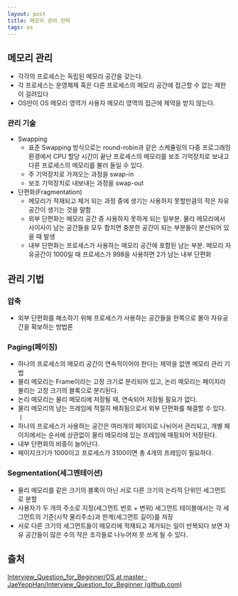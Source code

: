```yaml
---
layout: post
title: 메모리 관리 전략
tags: os
---
```


## 메모리 관리

- 각각의 프로세스는 독립된 메모리 공간을 갖는다.
- 각 프로세스는 운영체제 혹은 다른 프로세스의 메모리 공간에 접근할 수 없는 제한이 걸려있다
- OS만이 OS 메모리 영역가 사용자 메모리 영역의 접근에 제약을 받지 않는다.

### 관리 기술

- Swapping
  - 표준 Swapping 방식으로는 round-robin과 같은 스케쥴링의 다중 프로그래밍 환경에서 CPU 할당 시간이 끝난 프로세스의 메모리를 보조 기억장치로 보내고 다른 프로세스의 메모리를 불러 들일 수 있다.
  - 주 기억장치로 가져오는 과정을 swap-in
  - 보조 기억장치로 내보내는 과정을 swap-out
- 단편화(Fragmentation)
  - 메모리가 적재되고 제거 되는 과정 중에 생기는 사용하지 못할만큼의 작은 자유공간이 생기는 것을 말함
  - 외부 단편화는 메모리 공간 중 사용하지 못하게 되는 일부분. 물리 메모리에서 사이사이 남는 공간들을 모두 합치면 충분한 공간이 되는 부분들이 분산되어 있을 때 발생
  - 내부 단편화는 프로세스가 사용하는 메모리 공간에 포함된 남는 부분. 메모리 자유공간이 1000일 때 프로세스가 998을 사용하면 2가 남는 내부 단편화

## 관리 기법

### 압축

- 외부 단편화를 해소하기 위해 프로세스가 사용하는 공간들을 한쪽으로 몰아 자유공간을 확보하는 방법론

### Paging(페이징)

- 하나의 프로세스의 메모리 공간이 연속적이어야 한다는 제약을 없앤 메모리 관리 기법
- 물리 메모리는 Frame이라는 고정 크기로 분리되어 있고, 논리 메모리는 페이지라 불리는 고정 크기의 블록으로 분리된다.
- 논리 메모리는 물리 메모리에 저장될 때, 연속되어 저장될 필요가 없다.
- 물리 메모리의 남는 프레임에 적절히 배최됨으로서 외부 단편화를 해결할 수 있다.ㅣ
- 하나의 프로세스가 사용하는 공간은 여러개의 페이지로 나뉘어서 관리되고, 개별 페이지에서는 순서에 상관없이 물리 메모리에 있는 프레임에 매핑되어 저장된다.
- 내부 단편화의 비중이 늘어난다.
- 페이지크기가 1000이고 프로세스가 3100이면 총 4개의 프레임이 필요하다.

### Segmentation(세그멘테이션)

- 물리 메모리를 같은 크기의 블록이 아닌 서로 다른 크기의 논리적 단위인 세그먼트로 분할
- 사용자가 두 개의 주소로 지정(세그먼트 번호 + 변위) 세그먼트 테이블에서는 각 세그먼트의 기준(시작 물리주소)과 한계(세그먼트 길이)를 저장
- 서로 다른 크기의 세그먼트들이 메모리에 적재되고 제거되는 일이 반복되다 보면 자유 공간들이 많은 수의 작은 조각들로 나누어져 못 쓰게 될 수 있다.



## 출처

[Interview_Question_for_Beginner/OS at master · JaeYeopHan/Interview_Question_for_Beginner (github.com)](https://github.com/JaeYeopHan/Interview_Question_for_Beginner/tree/master/OS#%EB%A9%94%EB%AA%A8%EB%A6%AC-%EA%B4%80%EB%A6%AC-%EC%A0%84%EB%9E%B5)

